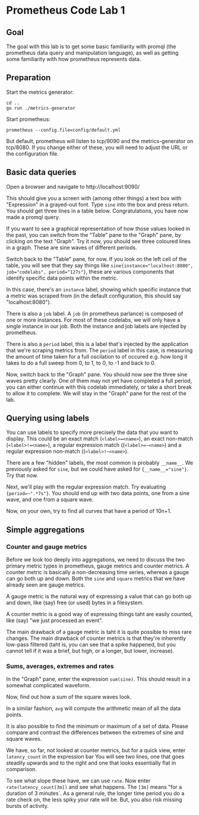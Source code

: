 # Prometheus Code Lab 1

## Goal

The goal with this lab is to get some basic familiarity with promql (the prometheus data query and manipulation language), as well as getting some familiarity with how prometheus represents data.

## Preparation

Start the metrics generator:

```
cd ..
go run ./metrics-generator
```

Start prometheus:

```
prometheus --config.file=config/default.yml
```

But default, prometheus will listen to tcp/9090 and the metrics-generator on tcp/8080. If you change either of these, you will need to adjust the URL or the configuration file.

## Basic data queries

Open a browser and navigate to http://localhost:9090/

This should give you a screen with (among other things) a text box with "Expression" in a grayed-out font. Type `sine` into the box and press return. You should get three lines in a table below. Congratulations, you have now made a promql query.

If you want to see a graphical representation of how those values looked in the past, you can switch from the "Table" pane to the "Graph" pane, by clicking on the text "Graph". Try it now, you should see three coloured lines in a graph. These are sine waves of different periods.

Switch back to the "Table" pane, for now. If you look on the left cell of the table, you will see that they say things like `sine{instance="localhost:8080", job="codelabs", period="127s"}`, these are various components that identify specific data points within the metric.

In this case, there's an `instance` label, showing which specific instance that a metric was scraped from (in the default configuration, this should say "localhost:8080").

There is also a `job` label. A `job` (in prometheus parlance) is composed of one or more instances. For most of these codelabs, we will only have a single instance in our job. Both the instance and job labels are injected by prometheus.

There is also a `period` label, this is a label that's injected by the application that we're scraping metrics from. The `period` label in this case, is measuring the amount of time taken for a full oscilation to of occured e.g. how long it takes to do a full sweep from 0, to 1, to 0, to -1 and back to 0.

Now, switch back to the "Graph" pane. You should now see the three sine waves pretty clearly. One of them may not yet have completed a full period, you can either continue with this codelab immediately, or take a short break to allow it to complete. We will stay in the "Graph" pane for the rest of the lab.

## Querying using labels

You can use labels to specify more precisely the data that you want to display. This could be an exact match (`<label>=<name>`), an exact non-match (`<label>!=<name>`), a regular expression match ((`<label>=~<name>`) and a regular expression non-match ((`<label>!~<name>`).

There are a few "hidden" labels, the most common is probably `__name__`. We previously asked for `sine`, but we could have asked for `{__name__="sine"}`. Try that now.

Next, we'll play with the regular expression match. Try evaluating `{period=~".*7s"}`. You should end up with two data points, one from a sine wave, and one from a square wave.

Now, on your own, try to find all curves that have a period of 10n+1.

## Simple aggregations

### Counter and gauge metrics

Before we look too deeply into aggregations, we need to discuss the two primary metric types in prometheus, gauge metrics and counter metrics. A counter metric is basically a non-decreasing time series, whereas a gauge can go both up and down. Both the `sine` and `square` metrics that we have already seen are gauge metrics.

A gauge metric is the natural way of expressing a value that can go both up and down, like (say) free (or used) bytes in a filesystem.

A counter metric is a good way of expressing things taht are easily counted, like (say) "we just processed an event".

The main drawback of a gauge metric is taht it is quite possible to miss rare changes. The main drawback of counter metrics is that they're inherently low-pass filtered (taht is, you can see that a spike happened, but you cannot tell if it was a brief, but high, or a longer, but lower, increase).

### Sums, averages, extremes and rates

In the "Graph" pane, enter the expression `sum(sine)`. This should result in a somewhat complicated waveform.

Now, find out how a sum of the square waves look.

In a similar fashion, `avg` will compute the arithmetic mean of all the data points.

It is also possible to find the minimum or maximum of a set of data. Please compare and contrast the differences between the extremes of sine and square waves.

We have, so far, not looked at counter metrics, but for a quick view, enter `latency_count` in the expression bar You will see two lines, one that goes steadily upwards and to the right and one that looks essentially flat in comparison.

To see what slope these have, we can use `rate`. Now enter `rate(latency_count[3m])` and see what happens. The `[3m]` means "for a duration of 3 minutes`. As a general rule, the longer time period you do a rate check on, the less spiky your rate will be. But, you also risk missing bursts of activity.
